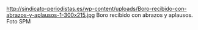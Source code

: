 http://sindicato-periodistas.es/wp-content/uploads/Boro-recibido-con-abrazos-y-aplausos-1-300x215.jpg
Boro recibido con abrazos y aplausos. Foto SPM
